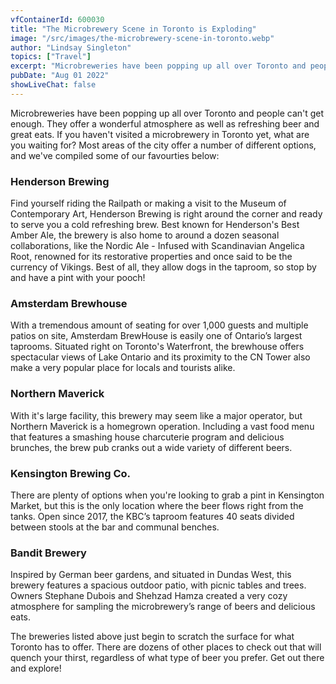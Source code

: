 ```yaml
---
vfContainerId: 600030
title: "The Microbrewery Scene in Toronto is Exploding"
image: "/src/images/the-microbrewery-scene-in-toronto.webp"
author: "Lindsay Singleton"
topics: ["Travel"]
excerpt: "Microbreweries have been popping up all over Toronto and people can't get enough. They offer a wonderful atmosphere as well as refreshing beer and great eats."
pubDate: "Aug 01 2022"
showLiveChat: false
---
```


Microbreweries have been popping up all over Toronto and people can't get enough. They offer a wonderful atmosphere as well as refreshing beer and great eats. If you haven't visited a microbrewery in Toronto yet, what are you waiting for? Most areas of the city offer a number of different options, and we've compiled some of our favourties below:

### Henderson Brewing

Find yourself riding the Railpath or making a visit to the Museum of Contemporary Art, Henderson Brewing is right around the corner and ready to serve you a cold refreshing brew. Best known for Henderson's Best Amber Ale, the brewery is also home to around a dozen seasonal collaborations, like the Nordic Ale - Infused with Scandinavian Angelica Root, renowned for its restorative properties and once said to be the currency of Vikings. Best of all, they allow dogs in the taproom, so stop by and have a pint with your pooch!

### Amsterdam Brewhouse

With a tremendous amount of seating for over 1,000 guests and multiple patios on site, Amsterdam BrewHouse is easily one of Ontario’s largest taprooms. Situated right on Toronto's Waterfront, the brewhouse offers spectacular views of Lake Ontario and its proximity to the CN Tower also make a very popular place for locals and tourists alike.

<div class="viafoura">
  <vf-conversation-starter target="vf-conversations-container"></vf-conversation-starter>
</div>

### Northern Maverick

With it's large facility, this brewery may seem like a major operator, but Northern Maverick is a homegrown operation. Including a vast food menu that features a smashing house charcuterie program and delicious brunches, the brew pub cranks out a wide variety of different beers.

### **Kensington Brewing Co.**

There are plenty of options when you're looking to grab a pint in Kensington Market, but this is the only location where the beer flows right from the tanks. Open since 2017, the KBC’s taproom features 40 seats divided between stools at the bar and communal benches.

### **Bandit Brewery**

Inspired by German beer gardens, and situated in Dundas West, this brewery features a spacious outdoor patio, with picnic tables and trees. Owners Stephane Dubois and Shehzad Hamza created a very cozy atmosphere for sampling the microbrewery’s range of beers and delicious eats.

<div class="viafoura">
  <vf-content-recirculation title="Trending Conversations" limit="5" days-published="1" trend-window="1" sort="comments"></vf-content-recirculation>
</div>

The breweries listed above just begin to scratch the surface for what Toronto has to offer. There are dozens of other places to check out that will quench your thirst, regardless of what type of beer you prefer. Get out there and explore!

<div class="viafoura" id="vf-conversations-container">
  <vf-conversations></vf-conversations>
</div>
